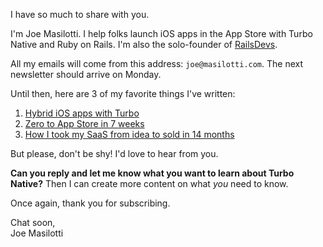 ---
---

<p class="lead"Thanks for subscribing to my newsletter! ❤️</p>

I have so much to share with you.

I'm Joe Masilotti. I help folks launch iOS apps in the App Store with Turbo Native and Ruby on Rails. I'm also the solo-founder of [RailsDevs](https://railsdevs.com).

All my emails will come from this address: `joe@masilotti.com`. The next newsletter should arrive on Monday.

Until then, here are 3 of my favorite things I've written:

1. [Hybrid iOS apps with Turbo](https://masilotti.com/turbo-ios/)
1. [Zero to App Store in 7 weeks](https://masilotti.com/zero-to-app-store-in-7-weeks/)
1. [How I took my SaaS from idea to sold in 14 months](https://masilotti.com/idea-to-sold-in-14-months/)

But please, don't be shy! I'd love to hear from you.

**Can you reply and let me know what you want to learn about Turbo Native?** Then I can create more content on what _you_ need to know.

Once again, thank you for subscribing.

Chat soon,<br>Joe Masilotti
